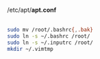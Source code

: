 /etc/apt/**apt.conf**<br>
<br>
```bash
sudo mv /root/.bashrc{,.bak}
sudo ln -s ~/.bashrc /root/
sudo ln -s ~/.inputrc /root/
mkdir ~/.vimtmp
```
